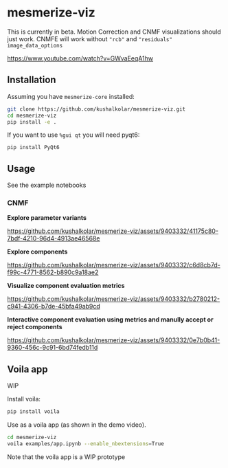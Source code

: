 # mesmerize-viz

This is currently in beta. Motion Correction and CNMF visualizations should just work. CNMFE will work without `"rcb"` and `"residuals"` `image_data_options`

https://www.youtube.com/watch?v=GWvaEeqA1hw

## Installation

Assuming you have `mesmerize-core` installed:

```bash
git clone https://github.com/kushalkolar/mesmerize-viz.git
cd mesmerize-viz
pip install -e .
```

If you want to use `%gui qt` you will need pyqt6:

```
pip install PyQt6
```

## Usage

See the example notebooks

### CNMF

**Explore parameter variants**

https://github.com/kushalkolar/mesmerize-viz/assets/9403332/41175c80-7bdf-4210-96d4-4913ae46568e

**Explore components**

https://github.com/kushalkolar/mesmerize-viz/assets/9403332/c6d8cb7d-f99c-4771-8562-b890c9a18ae2

**Visualize component evaluation metrics**

https://github.com/kushalkolar/mesmerize-viz/assets/9403332/b2780212-c941-4306-b7de-45bfa49ab9cd

**Interactive component evaluation using metrics and manully accept or reject components**

https://github.com/kushalkolar/mesmerize-viz/assets/9403332/0e7b0b41-9360-456c-9c91-6bd74fedb11d


## Voila app

WIP

Install voila:

```bash
pip install voila
```

Use as a voila app (as shown in the demo video).

```bash
cd mesmerize-viz
voila examples/app.ipynb --enable_nbextensions=True
```

Note that the voila app is a WIP prototype
